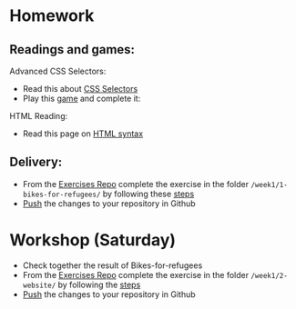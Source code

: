 # Homework

## Readings and games:

Advanced CSS Selectors:

- Read this about [CSS Selectors](http://learn.shayhowe.com/advanced-html-css/complex-selectors/)
- Play this [game](https://flukeout.github.io/) and complete it:

HTML Reading:

- Read this page on [HTML syntax](https://marksheet.io/html-syntax.html)

## Delivery:

- From the [Exercises Repo](https://github.com/Migracode-Barcelona/html-css-git-exercises) complete the exercise in the folder `/week1/1-bikes-for-refugees/` by following these [steps](https://github.com/Migracode-Barcelona/html-css-git-exercises/tree/master/week1/1-bikes-for-refugees)
- [Push](/others/git.html#commit-and-push-your-changes-to-github) the changes to your repository in Github

# Workshop (Saturday)

- Check together the result of Bikes-for-refugees
- From the [Exercises Repo](https://github.com/Migracode-Barcelona/html-css-git-exercises) complete the exercise in the folder `/week1/2-website/` by following the [steps](https://github.com/Migracode-Barcelona/html-css-git-exercises/tree/master/week1/2-website)
- [Push](/others/git.html#commit-and-push-your-changes-to-github)  the changes to your repository in Github
